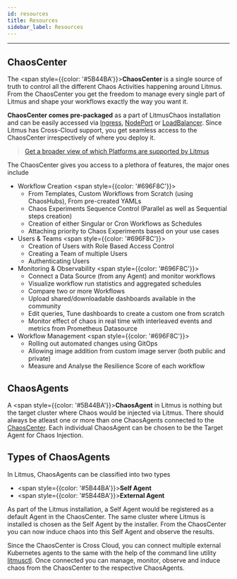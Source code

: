 ```yaml
---
id: resources
title: Resources
sidebar_label: Resources
---
```


---

## ChaosCenter

The <span style={{color: '#5B44BA'}}>**ChaosCenter**</span> is a single source of truth to control all the different Chaos Activities happening around Litmus. From the ChaosCenter you get the freedom to manage every single part of Litmus and shape your workflows exactly the way you want it.

**ChaosCenter comes pre-packaged** as a part of LitmusChaos installation and can be easily accessed via [Ingress](setup-with-ingress), [NodePort](setup-without-ingress#with-nodeport) or [LoadBalancer](setup-without-ingress#with-loadbalancer). Since Litmus has Cross-Cloud support, you get seamless access to the ChaosCenter irrespectively of where you deploy it.

> [Get a broader view of which Platforms are supported by Litmus](https://github.com/litmuschaos/litmus/tree/master/litmus-portal#platforms-support)

The ChaosCenter gives you access to a plethora of features, the major ones include

- Workflow Creation
  <span style={{color: '#696F8C'}}>
    <ul>
        <li>From Templates, Custom Workflows from Scratch (using ChaosHubs), From pre-created YAMLs</li>
        <li>Chaos Experiments Sequence Control (Parallel as well as Sequential steps creation)</li>
        <li>Creation of either Singular or Cron Workflows as Schedules</li>
        <li>Attaching priority to Chaos Experiments based on your use cases</li>
    </ul>
    </span>
- Users & Teams
  <span style={{color: '#696F8C'}}>
    <ul>
        <li>Creation of Users with Role Based Access Control</li>
        <li>Creating a Team of multiple Users</li>
        <li>Authenticating Users</li>
    </ul>
    </span>
- Monitoring & Observability
  <span style={{color: '#696F8C'}}>
    <ul>
        <li>Connect a Data Source (from any Agent) and monitor workflows</li>
        <li>Visualize workflow run statistics and aggregated schedules</li>
        <li>Compare two or more Workflows</li>
        <li>Upload shared/downloadable dashboards available in the community</li>
        <li>Edit queries, Tune dashboards to create a custom one from scratch</li>
        <li>Monitor effect of chaos in real time with interleaved events and metrics from Prometheus Datasource</li>
    </ul>
    </span>
- Workflow Management
  <span style={{color: '#696F8C'}}>
    <ul>
        <li>Rolling out automated changes using GitOps</li>
        <li>Allowing image addition from custom image server (both public and private)</li>
        <li>Measure and Analyse the Resilience Score of each workflow</li>
    </ul>
    </span>

## ChaosAgents

A <span style={{color: '#5B44BA'}}>**ChaosAgent**</span> in Litmus is nothing but the target cluster where Chaos would be injected via Litmus. There should always be atleast one or more than one ChaosAgents connected to the [ChaosCenter](#chaoscenter). Each individual ChaosAgent can be chosen to be the Target Agent for Chaos Injection.

## Types of ChaosAgents

In Litmus, ChaosAgents can be classified into two types

- <span style={{color: '#5B44BA'}}><b>Self Agent</b></span>
- <span style={{color: '#5B44BA'}}><b>External Agent</b></span>

As part of the Litmus installation, a Self Agent would be registered as a default Agent in the ChaosCenter. The same cluster where Litmus is installed is chosen as the Self Agent by the installer. From the ChaosCenter you can now induce chaos into this Self Agent and observe the results.

Since the ChaosCenter is Cross Cloud, you can connect multiple external Kubernetes agents to the same with the help of the command line utility [litmusctl](../litmusctl/installation.md). Once connected you can manage, monitor, observe and induce chaos from the ChaosCenter to the respective ChaosAgents.
